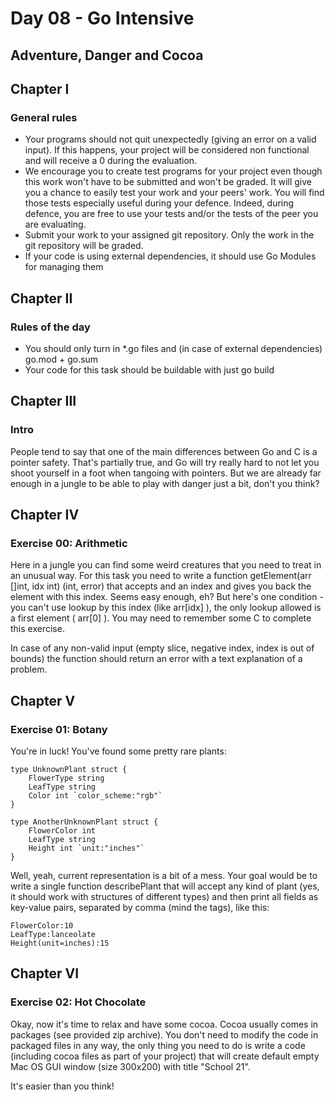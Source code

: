 # Day 08 - Go Intensive
## Adventure, Danger and Cocoa

## Chapter I
### General rules

- Your programs should not quit unexpectedly (giving an error on a valid input). If this
  happens, your project will be considered non functional and will receive a 0 during the
  evaluation.
- We encourage you to create test programs for your project even though this work
  won't have to be submitted and won't be graded. It will give you a chance to easily
  test your work and your peers' work. You will find those tests especially useful during
  your defence. Indeed, during defence, you are free to use your tests and/or the tests
  of the peer you are evaluating.
- Submit your work to your assigned git repository. Only the work in the git repository
  will be graded.
- If your code is using external dependencies, it should use Go Modules for managing
  them


## Chapter II
### Rules of the day

- You should only turn in *.go files and (in case of external dependencies) go.mod +
  go.sum
- Your code for this task should be buildable with just go build


## Chapter III
### Intro

People tend to say that one of the main differences between Go and C is a pointer safety.
That's partially true, and Go will try really hard to not let you shoot yourself in a foot when
tangoing with pointers. But we are already far enough in a jungle to be able to play with
danger just a bit, don't you think?


## Chapter IV
### Exercise 00: Arithmetic

Here in a jungle you can find some weird creatures that you need to treat in an unusual
way. For this task you need to write a function getElement(arr []int, idx int) (int,
error) that accepts and an index and gives you back the element with this index. Seems
easy enough, eh? But here's one condition - you can't use lookup by this index (like
arr[idx] ), the only lookup allowed is a first element ( arr[0] ). You may need to
remember some C to complete this exercise.

In case of any non-valid input (empty slice, negative index, index is out of bounds) the
function should return an error with a text explanation of a problem.


## Chapter V
### Exercise 01: Botany

You're in luck! You've found some pretty rare plants:

```
type UnknownPlant struct {
    FlowerType string
    LeafType string
    Color int `color_scheme:"rgb"`
}

type AnotherUnknownPlant struct {
    FlowerColor int
    LeafType string
    Height int `unit:"inches"`
}
```

Well, yeah, current representation is a bit of a mess. Your goal would be to write a single
function describePlant that will accept any kind of plant (yes, it should work with
structures of different types) and then print all fields as key-value pairs, separated by
comma (mind the tags), like this:

```
FlowerColor:10
LeafType:lanceolate
Height(unit=inches):15
```


## Chapter VI
### Exercise 02: Hot Chocolate

Okay, now it's time to relax and have some cocoa. Cocoa usually comes in packages (see
provided zip archive). You don't need to modify the code in packaged files in any way, the
only thing you need to do is write a code (including cocoa files as part of your project)
that will create default empty Mac OS GUI window (size 300x200) with title "School 21".

It's easier than you think!